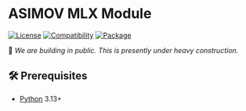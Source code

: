 # ASIMOV MLX Module

[![License](https://img.shields.io/badge/license-Public%20Domain-blue.svg)](https://unlicense.org)
[![Compatibility](https://img.shields.io/badge/python-3.13%2B-blue)](https://endoflife.date/python)
[![Package](https://img.shields.io/pypi/v/asimov-mlx-module)](https://pypi.org/project/asimov-mlx-module/)

🚧 _We are building in public. This is presently under heavy construction._

## 🛠️ Prerequisites

- [Python](https://python.org) 3.13+
